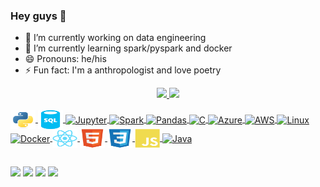 ### Hey guys 👋

- 🔭 I’m currently working on data engineering
- 🌱 I’m currently learning spark/pyspark and docker
- 😄 Pronouns: he/his
- ⚡ Fun fact: I'm a anthropologist and love poetry

<div align="center">
  <a href="https://github.com/deiveleal">
  <img height="180em" src="https://github-readme-stats.vercel.app/api?username=deiveleal&show_icons=true&theme=dracula&include_all_commits=true&count_private=true"/>
  <img height="180em" src="https://github-readme-stats.vercel.app/api/top-langs/?username=deiveleal&layout=compact&langs_count=12&theme=dracula"/>
</div>

<div style="display: inline_block"><br>
  <img align="center" alt="Python" height="30" width="40" src="https://raw.githubusercontent.com/devicons/devicon/master/icons/python/python-original.svg">
  <img align="center" alt="SQL" height="30" width="40" src="https://raw.githubusercontent.com/deiveleal/deiveleal/main/sql-database-generic-svgrepo-com.svg"/>
  <img align="center" alt="Jupyter" height="30" width="40" src="https://cdn.jsdelivr.net/gh/devicons/devicon/icons/jupyter/jupyter-original-wordmark.svg" />
  <img align="center" alt="Spark" height="30" width="40" src="https://www.vectorlogo.zone/logos/apache_spark/apache_spark-icon.svg" />
  <img align="center" alt="Pandas" height="30" width="40" src="https://cdn.jsdelivr.net/gh/devicons/devicon/icons/pandas/pandas-original.svg" />
  <img align="center" alt="C" height="30" width="40" src="https://cdn.jsdelivr.net/gh/devicons/devicon/icons/c/c-plain.svg" />
  <img align="center" alt="Azure" height="30" width="40" src="https://cdn.jsdelivr.net/gh/devicons/devicon/icons/azure/azure-original.svg" />
  <img align="center" alt="AWS" height="30" width="40" src="https://cdn.jsdelivr.net/gh/devicons/devicon/icons/amazonwebservices/amazonwebservices-original.svg" />
  <img align="center" alt="Linux" height="30" width="40" src="https://cdn.jsdelivr.net/gh/devicons/devicon/icons/linux/linux-original.svg" />
  <img align="center" alt="Docker" height="30" width="40" src="https://cdn.jsdelivr.net/gh/devicons/devicon/icons/docker/docker-original.svg" />
  <img align="center" alt="React" height="30" width="40" src="https://raw.githubusercontent.com/devicons/devicon/master/icons/react/react-original.svg">
  <img align="center" alt="HTML" height="30" width="40" src="https://raw.githubusercontent.com/devicons/devicon/master/icons/html5/html5-original.svg">
  <img align="center" alt="CSS" height="30" width="40" src="https://raw.githubusercontent.com/devicons/devicon/master/icons/css3/css3-original.svg">
  <img align="center" alt="Js" height="30" width="40" src="https://raw.githubusercontent.com/devicons/devicon/master/icons/javascript/javascript-plain.svg">
  <img align="center" alt="Java" height="30" width="40" src="https://cdn.jsdelivr.net/gh/devicons/devicon/icons/java/java-original.svg" />
</div>
  
##
 
<div> 
  <a href = "mailto:deive.leal@gmail.com"><img src="https://img.shields.io/badge/-deive.leal-%23333?style=for-the-badge&logo=gmail&logoColor=white" target="_blank"></a>
  <a href="https://www.linkedin.com/in/deiveleal" target="_blank"><img src="https://img.shields.io/badge/-deiveleal-%230077B5?style=for-the-badge&logo=linkedin&logoColor=white" target="_blank"></a> 
  <a href="https://instagram.com/deive.leal" target="_blank"><img src="https://img.shields.io/badge/-deive.leal-%23E4405F?style=for-the-badge&logo=instagram&logoColor=white" target="_blank"></a>
 <a href="https://discord.gg/deive.leal#5479" target="_blank"><img src="https://img.shields.io/badge/deive.leal-7289DA?style=for-the-badge&logo=discord&logoColor=white" target="_blank"></a>  
</div>
